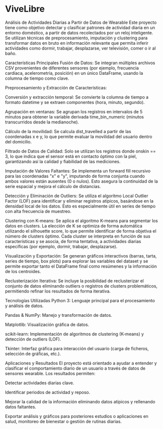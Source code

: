 # ViveLibre
Análisis de Actividades Diarias a Partir de Datos de Wearable
Este proyecto tiene como objetivo detectar y clasificar patrones de actividad diaria en un entorno doméstico, a partir de datos recolectados por un reloj inteligente. Se utilizan técnicas de preprocesamiento, imputación y clustering para transformar datos en bruto en información relevante que permita inferir actividades como dormir, trabajar, desplazarse, ver televisión, comer o ir al baño.

Características Principales
Fusión de Datos:
Se integran múltiples archivos CSV provenientes de diferentes sensores (por ejemplo, frecuencia cardíaca, acelerometría, posición) en un único DataFrame, usando la columna de tiempo como clave.

Preprocesamiento y Extracción de Características:

Conversión y extracción temporal: Se convierte la columna de tiempo a formato datetime y se extraen componentes (hora, minuto, segundo).

Agrupación en ventanas: Se agrupan los registros en intervalos de 5 minutos para obtener la variable derivada time_bin_numeric (minutos transcurridos desde la medianoche).

Cálculo de la movilidad: Se calcula dist_travelled a partir de las coordenadas x e y, lo que permite evaluar la movilidad del usuario dentro del domicilio.

Filtrado de Datos de Calidad:
Solo se utilizan los registros donde onskin == 3, lo que indica que el sensor está en contacto óptimo con la piel, garantizando así la calidad y fiabilidad de las mediciones.

Imputación de Valores Faltantes:
Se implementa un forward fill recursivo para las coordenadas "x" e "y", imputando de forma conjunta cuando ambos valores están ausentes (0 o nulos). Esto asegura la continuidad de la serie espacial y mejora el cálculo de distancias.

Detección y Eliminación de Outliers:
Se utiliza el algoritmo Local Outlier Factor (LOF) para identificar y eliminar registros atípicos, basándose en la densidad local de los datos. Esto es especialmente útil en series de tiempo con alta frecuencia de muestreo.

Clustering con K-means:
Se aplica el algoritmo K-means para segmentar los datos en clusters. La elección de K se optimiza de forma automática utilizando el silhouette score, lo que permite identificar de forma objetiva el número de clusters óptimo. Cada cluster se interpreta en función de sus características y se asocia, de forma tentativa, a actividades diarias específicas (por ejemplo, dormir, trabajar, desplazarse).

Visualización y Exportación:
Se generan gráficos interactivos (barras, tarta, series de tiempo, box plots) para explorar las variables del dataset y se permite exportar tanto el DataFrame final como resúmenes y la información de los centroides.

Reclusterización Iterativa:
Se incluye la posibilidad de reclusterizar el conjunto de datos eliminando outliers o registros de clusters problemáticos, permitiendo refinar los resultados de forma iterativa.

Tecnologías Utilizadas
Python 3: Lenguaje principal para el procesamiento y análisis de datos.

Pandas & NumPy: Manejo y transformación de datos.

Matplotlib: Visualización gráfica de datos.

scikit-learn: Implementación de algoritmos de clustering (K-means) y detección de outliers (LOF).

Tkinter: Interfaz gráfica para interacción del usuario (carga de ficheros, selección de gráficas, etc.).

Aplicaciones y Resultados
El proyecto está orientado a ayudar a entender y clasificar el comportamiento diario de un usuario a través de datos de sensores wearable. Los resultados permiten:

Detectar actividades diarias clave.

Identificar periodos de actividad y reposo.

Mejorar la calidad de la información eliminando datos atípicos y rellenando datos faltantes.

Exportar análisis y gráficos para posteriores estudios o aplicaciones en salud, monitoreo de bienestar o gestión de rutinas diarias.


